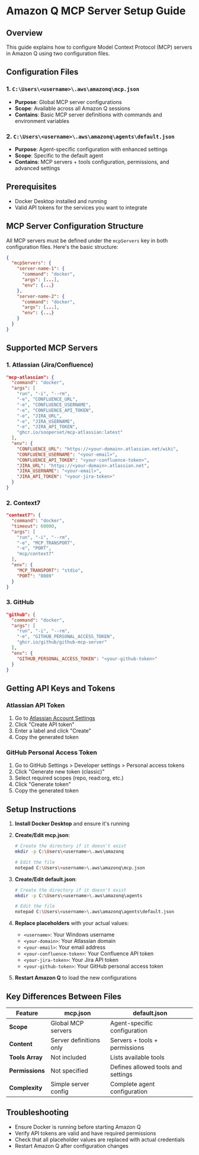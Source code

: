 # Amazon Q MCP Server Setup Guide

## Overview
This guide explains how to configure Model Context Protocol (MCP) servers in Amazon Q using two configuration files.

## Configuration Files

### 1. `C:\Users\<username>\.aws\amazonq\mcp.json`
- **Purpose**: Global MCP server configurations
- **Scope**: Available across all Amazon Q sessions
- **Contains**: Basic MCP server definitions with commands and environment variables

### 2. `C:\Users\<username>\.aws\amazonq\agents\default.json`
- **Purpose**: Agent-specific configuration with enhanced settings
- **Scope**: Specific to the default agent
- **Contains**: MCP servers + tools configuration, permissions, and advanced settings

## Prerequisites
- Docker Desktop installed and running
- Valid API tokens for the services you want to integrate

## MCP Server Configuration Structure

All MCP servers must be defined under the `mcpServers` key in both configuration files. Here's the basic structure:

```json
{
  "mcpServers": {
    "server-name-1": {
      "command": "docker",
      "args": [...],
      "env": {...}
    },
    "server-name-2": {
      "command": "docker",
      "args": [...],
      "env": {...}
    }
  }
}
```

## Supported MCP Servers

### 1. Atlassian (Jira/Confluence)
```json
"mcp-atlassian": {
  "command": "docker",
  "args": [
    "run", "-i", "--rm",
    "-e", "CONFLUENCE_URL",
    "-e", "CONFLUENCE_USERNAME", 
    "-e", "CONFLUENCE_API_TOKEN",
    "-e", "JIRA_URL",
    "-e", "JIRA_USERNAME",
    "-e", "JIRA_API_TOKEN",
    "ghcr.io/sooperset/mcp-atlassian:latest"
  ],
  "env": {
    "CONFLUENCE_URL": "https://<your-domain>.atlassian.net/wiki",
    "CONFLUENCE_USERNAME": "<your-email>",
    "CONFLUENCE_API_TOKEN": "<your-confluence-token>",
    "JIRA_URL": "https://<your-domain>.atlassian.net",
    "JIRA_USERNAME": "<your-email>",
    "JIRA_API_TOKEN": "<your-jira-token>"
  }
}
```

### 2. Context7
```json
"context7": {
  "command": "docker",
  "timeout": 60000,
  "args": [
    "run", "-i", "--rm",
    "-e", "MCP_TRANSPORT",
    "-e", "PORT",
    "mcp/context7"
  ],
  "env": {
    "MCP_TRANSPORT": "stdio",
    "PORT": "8089"
  }
}
```

### 3. GitHub
```json
"github": {
  "command": "docker",
  "args": [
    "run", "-i", "--rm",
    "-e", "GITHUB_PERSONAL_ACCESS_TOKEN",
    "ghcr.io/github/github-mcp-server"
  ],
  "env": {
    "GITHUB_PERSONAL_ACCESS_TOKEN": "<your-github-token>"
  }
}
```

## Getting API Keys and Tokens

### Atlassian API Token
1. Go to [Atlassian Account Settings](https://id.atlassian.com/manage-profile/security/api-tokens)
2. Click "Create API token"
3. Enter a label and click "Create"
4. Copy the generated token

### GitHub Personal Access Token
1. Go to GitHub Settings > Developer settings > Personal access tokens
2. Click "Generate new token (classic)"
3. Select required scopes (repo, read:org, etc.)
4. Click "Generate token"
5. Copy the generated token

## Setup Instructions

1. **Install Docker Desktop** and ensure it's running

2. **Create/Edit mcp.json**:
   ```bash
   # Create the directory if it doesn't exist
   mkdir -p C:\Users\<username>\.aws\amazonq
   
   # Edit the file
   notepad C:\Users\<username>\.aws\amazonq\mcp.json
   ```

3. **Create/Edit default.json**:
   ```bash
   # Create the directory if it doesn't exist
   mkdir -p C:\Users\<username>\.aws\amazonq\agents
   
   # Edit the file
   notepad C:\Users\<username>\.aws\amazonq\agents\default.json
   ```

4. **Replace placeholders** with your actual values:
   - `<username>`: Your Windows username
   - `<your-domain>`: Your Atlassian domain
   - `<your-email>`: Your email address
   - `<your-confluence-token>`: Your Confluence API token
   - `<your-jira-token>`: Your Jira API token
   - `<your-github-token>`: Your GitHub personal access token


5. **Restart Amazon Q** to load the new configurations

## Key Differences Between Files

| Feature | mcp.json | default.json |
|---------|----------|--------------|
| **Scope** | Global MCP servers | Agent-specific configuration |
| **Content** | Server definitions only | Servers + tools + permissions |
| **Tools Array** | Not included | Lists available tools |
| **Permissions** | Not specified | Defines allowed tools and settings |
| **Complexity** | Simple server config | Complete agent configuration |

## Troubleshooting

- Ensure Docker is running before starting Amazon Q
- Verify API tokens are valid and have required permissions
- Check that all placeholder values are replaced with actual credentials
- Restart Amazon Q after configuration changes